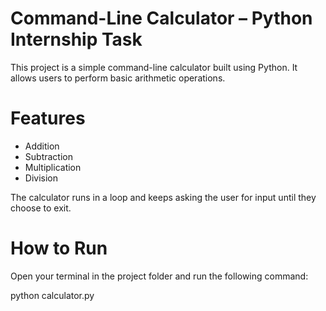 # Command-Line Calculator – Python Internship Task

This project is a simple command-line calculator built using Python. It allows users to perform basic arithmetic operations.

# Features

- Addition
- Subtraction
- Multiplication
- Division

The calculator runs in a loop and keeps asking the user for input until they choose to exit.

# How to Run

Open your terminal in the project folder and run the following command:

python calculator.py
